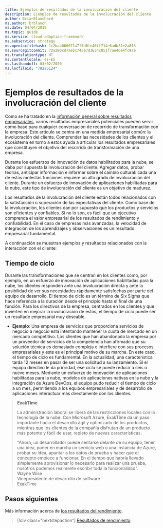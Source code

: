 ```yaml
---
title: Ejemplos de resultados de la involucración del cliente
description: Ejemplos de resultados de la involucración del cliente
author: BrianBlanchard
ms.author: brblanch
ms.date: 04/04/2019
ms.topic: guide
ms.service: cloud-adoption-framework
ms.subservice: strategy
ms.openlocfilehash: 1c2bab06607147f5d0fe40ff714e6adb81e2a013
ms.sourcegitcommit: 72a280cd7aebc743a7d3634c051f7ae46e4fc9ae
ms.translationtype: HT
ms.contentlocale: es-ES
ms.lasthandoff: 03/02/2020
ms.locfileid: "78225124"
---
```

<!-- cSpell:ignore Exak -->

# <a name="examples-of-customer-engagement-outcomes"></a>Ejemplos de resultados de la involucración del cliente

Como se ha tratado en la [información general sobre resultados empresariales](./index.md), varios resultados empresariales potenciales pueden servir como base para cualquier conversación de recorrido de transformación con la empresa. Este artículo se centra en una medida empresarial común: la involucración del cliente. Comprender las necesidades de los clientes y el ecosistema en torno a estos ayuda a articular los resultados empresariales que constituyen el objetivo del recorrido de transformación de una empresa.

Durante los esfuerzos de innovación de datos habilitados para la nube, se daba por supuesta la involucración del cliente. Agregar datos, probar teorías, anticipar información e informar sobre el cambio cultural: cada una de estas molestas funciones requiere un alto grado de involucración del cliente. Durante un esfuerzo de innovación de aplicaciones habilitadas para la nube, este tipo de involucración del cliente es un objetivo de madurez.

Los resultados de la involucración del cliente están todos relacionados con la satisfacción o superación de las expectativas del cliente. Como base de la involucración, los clientes dan por supuesto que los productos y servicios son eficientes y confiables. Si no lo son, es fácil que un ejecutivo comprenda el valor empresarial de los resultados de rendimiento y confiabilidad. En el caso de empresas más avanzadas, la velocidad de integración de los aprendizajes y observaciones es un resultado empresarial fundamental.

A continuación se muestran ejemplos y resultados relacionados con la interacción con el cliente:

## <a name="cycle-time"></a>Tiempo de ciclo

Durante las transformaciones que se centran en los clientes como, por ejemplo, en un esfuerzo de innovación de aplicaciones habilitadas para la nube, los clientes responden ante una involucración directa y ante la posibilidad de ver sus necesidades rápidamente satisfechas por parte del equipo de desarrollo. El tiempo de ciclo es un término de Six Sigma que hace referencia a la duración desde el principio hasta el final de una función. Para los directivos de la empresa, centrados en los clientes y que invierten en mejorar la involucración de estos, el tiempo de ciclo puede ser un resultado empresarial muy deseable.

- **Ejemplo**: Una empresa de servicios que proporciona servicios de negocio a negocio está intentando mantener la cuota de mercado en un mercado competitivo. Los clientes que han abandonado la empresa por un proveedor de servicios de la competencia han afirmado que su solución técnica es demasiado compleja e interfiere con sus procesos empresariales y este es el principal motivo de su marcha. En este caso, el tiempo de ciclo es fundamental. En la actualidad, una característica tarda 12 meses en pasar de ser una solicitud a su lanzamiento. Si el equipo directivo le da prioridad, ese ciclo se puede reducir a seis o nueve meses. Mediante un esfuerzo de innovación de aplicaciones habilitadas para la nube, modelos de aplicaciones nativas en la nube y la integración de Azure DevOps, el equipo pudo reducir el tiempo de ciclo a un mes, permitiendo a los equipos empresariales y de desarrollo de aplicaciones interactuar más directamente con los clientes.

> **ExakTime**
>
> La administración laboral se libera de las restricciones locales con la tecnología de la nube. Con Microsoft Azure, ExakTime da un paso importante hacia el desarrollo ágil y optimizado de los productos, mientras que los clientes de la compañía disfrutan de un producto más potente y fácil de usar, repleto de nuevas características.
>
> "Ahora, un desarrollador puede sentarse delante de su equipo, tener una idea, poner en marcha un servicio web o una instancia de Azure, probar su idea, apuntar a los datos de prueba y hacer que el concepto empiece a funcionar. En el tiempo que habría llevado simplemente aprovisionar lo necesario para realizar una prueba, nosotros podemos realmente escribir toda la funcionalidad".  
> Wayne Wise  
> Vicepresidente de desarrollo de software  
> ExakTime

## <a name="next-steps"></a>Pasos siguientes

Más información acerca de [los resultados del rendimiento](./performance-outcomes.md).

> [!div class="nextstepaction"]
> [Resultados de rendimiento](./performance-outcomes.md)
